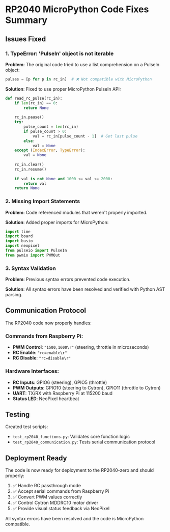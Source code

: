 # RP2040 MicroPython Code Fixes Summary

## Issues Fixed

### 1. **TypeError: 'PulseIn' object is not iterable**
**Problem**: The original code tried to use a list comprehension on a PulseIn object:
```python
pulses = [p for p in rc_in]  # ❌ Not compatible with MicroPython
```

**Solution**: Fixed to use proper MicroPython PulseIn API:
```python
def read_rc_pulse(rc_in):
    if len(rc_in) == 0:
        return None
    
    rc_in.pause()
    try:
        pulse_count = len(rc_in)
        if pulse_count > 0:
            val = rc_in[pulse_count - 1]  # Get last pulse
        else:
            val = None
    except (IndexError, TypeError):
        val = None
    
    rc_in.clear()
    rc_in.resume()
    
    if val is not None and 1000 <= val <= 2000:
        return val
    return None
```

### 2. **Missing Import Statements**
**Problem**: Code referenced modules that weren't properly imported.

**Solution**: Added proper imports for MicroPython:
```python
import time
import board
import busio
import neopixel
from pulseio import PulseIn
from pwmio import PWMOut
```

### 3. **Syntax Validation**
**Problem**: Previous syntax errors prevented code execution.

**Solution**: All syntax errors have been resolved and verified with Python AST parsing.

## Communication Protocol

The RP2040 code now properly handles:

### Commands from Raspberry Pi:
- **PWM Control**: `"1500,1600\r"` (steering, throttle in microseconds)
- **RC Enable**: `"rc=enable\r"`
- **RC Disable**: `"rc=disable\r"`

### Hardware Interfaces:
- **RC Inputs**: GPIO6 (steering), GPIO5 (throttle)
- **PWM Outputs**: GPIO10 (steering to Cytron), GPIO11 (throttle to Cytron)
- **UART**: TX/RX with Raspberry Pi at 115200 baud
- **Status LED**: NeoPixel heartbeat

## Testing

Created test scripts:
- `test_rp2040_functions.py`: Validates core function logic
- `test_rp2040_communication.py`: Tests serial communication protocol

## Deployment Ready

The code is now ready for deployment to the RP2040-zero and should properly:
1. ✅ Handle RC passthrough mode
2. ✅ Accept serial commands from Raspberry Pi
3. ✅ Convert PWM values correctly
4. ✅ Control Cytron MDDRC10 motor driver
5. ✅ Provide visual status feedback via NeoPixel

All syntax errors have been resolved and the code is MicroPython compatible.
